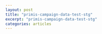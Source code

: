 ```yaml
---
layout: post
title: "primis-campaign-data-test-stg"
excerpt: "primis-campaign-data-test-stg"
categories: articles
---
```

<div class="apester-media" data-media-id="5d76591614249e18524f309e" height="350"></div><script async src="https://static.stg.apester.com/js/sdk/latest/apester-sdk.js"></script>
